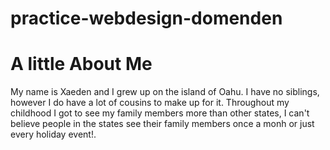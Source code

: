 # practice-webdesign-domenden
<h1> A little About Me </h1>
<p> My name is Xaeden and I grew up on the island of Oahu. I have no siblings, however I do have a lot of cousins to make up for it. Throughout my childhood I got to see my family members more than other states, I can't believe people in the states see their family members once a monh or just every holiday event!.  </p>

